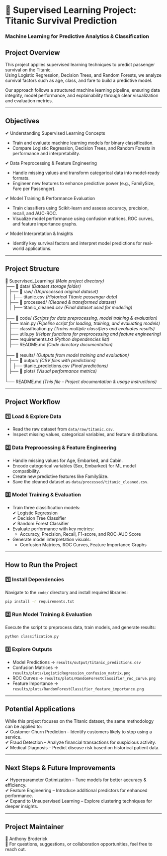# 📌 Supervised Learning Project: Titanic Survival Prediction  
### Machine Learning for Predictive Analytics & Classification  

## Project Overview  
This project applies supervised learning techniques to predict passenger survival on the Titanic.  
Using Logistic Regression, Decision Trees, and Random Forests, we analyze survival factors such as age, class, and fare to build a predictive model.  

Our approach follows a structured machine learning pipeline, ensuring data integrity, model performance, and explainability through clear visualization and evaluation metrics.

---

## Objectives  
✔ Understanding Supervised Learning Concepts  
- Train and evaluate machine learning models for binary classification.  
- Compare Logistic Regression, Decision Trees, and Random Forests in performance and interpretability.  

✔ Data Preprocessing & Feature Engineering  
- Handle missing values and transform categorical data into model-ready formats.  
- Engineer new features to enhance predictive power (e.g., FamilySize, Fare per Passenger).  

✔ Model Training & Performance Evaluation  
- Train classifiers using Scikit-learn and assess accuracy, precision, recall, and AUC-ROC.  
- Visualize model performance using confusion matrices, ROC curves, and feature importance graphs.  

✔ Model Interpretation & Insights  
- Identify key survival factors and interpret model predictions for real-world applications.  

---

## Project Structure  

📂 Supervised_Learning/ _(Main project directory)_  
├── 📂 data/ _(Dataset storage folder)_  
│   ├── 📂 raw/ _(Unprocessed original dataset)_  
│   │   ├── titanic.csv _(Historical Titanic passenger data)_  
│   ├── 📂 processed/ _(Cleaned & transformed dataset)_  
│   │   ├── titanic_cleaned.csv _(Final dataset used for modeling)_  
│  
├── 📂 code/ _(Scripts for data preprocessing, model training & evaluation)_  
│   ├── main.py _(Pipeline script for loading, training, and evaluating models)_  
│   ├── classification.py _(Trains multiple classifiers and evaluates results)_  
│   ├── utils.py _(Helper functions for preprocessing and feature engineering)_  
│   ├── requirements.txt _(Python dependencies list)_  
│   ├── README.md _(Code directory documentation)_  
│  
├── 📂 results/ _(Outputs from model training and evaluation)_  
│   ├── 📂 output/ _(CSV files with predictions)_  
│   │   ├── titanic_predictions.csv _(Final predictions)_  
│   ├── 📂 plots/ _(Visual performance metrics)_  
│  
└── README.md _(This file – Project documentation & usage instructions)_  

---

## Project Workflow  

### 1️⃣ Load & Explore Data  
- Read the raw dataset from `data/raw/titanic.csv`.  
- Inspect missing values, categorical variables, and feature distributions.  

### 2️⃣ Data Preprocessing & Feature Engineering  
- Handle missing values for Age, Embarked, and Cabin.  
- Encode categorical variables (Sex, Embarked) for ML model compatibility.  
- Create new predictive features like FamilySize.  
- Save the cleaned dataset as `data/processed/titanic_cleaned.csv`.  

### 3️⃣ Model Training & Evaluation  
- Train three classification models:  
  ✔ Logistic Regression  
  ✔ Decision Tree Classifier  
  ✔ Random Forest Classifier  
- Evaluate performance with key metrics:  
  - Accuracy, Precision, Recall, F1-score, and ROC-AUC Score  
- Generate model interpretation visuals:  
  - Confusion Matrices, ROC Curves, Feature Importance Graphs  

---

## How to Run the Project  
### 1️⃣ Install Dependencies  
Navigate to the `code/` directory and install required libraries:  
```bash
pip install -r requirements.txt
```

### 2️⃣ Run Model Training & Evaluation  
Execute the script to preprocess data, train models, and generate results:  
```bash
python classification.py
```

### 3️⃣ Explore Outputs  
- Model Predictions → `results/output/titanic_predictions.csv`  
- Confusion Matrices → `results/plots/LogisticRegression_confusion_matrix.png`  
- ROC Curves → `results/plots/RandomForestClassifier_roc_curve.png`  
- Feature Importance → `results/plots/RandomForestClassifier_feature_importance.png`  

---

## Potential Applications  
While this project focuses on the Titanic dataset, the same methodology can be applied to:  
✔ Customer Churn Prediction – Identify customers likely to stop using a service.  
✔ Fraud Detection – Analyze financial transactions for suspicious activity.  
✔ Medical Diagnosis – Predict disease risk based on historical patient data.  

---

## Next Steps & Future Improvements  
✔ Hyperparameter Optimization – Tune models for better accuracy & efficiency.  
✔ Feature Engineering – Introduce additional predictors for enhanced performance.  
✔ Expand to Unsupervised Learning – Explore clustering techniques for deeper insights.  

---

## Project Maintainer  
👤 Anthony Broderick  
📩 For questions, suggestions, or collaboration opportunities, feel free to reach out.  
